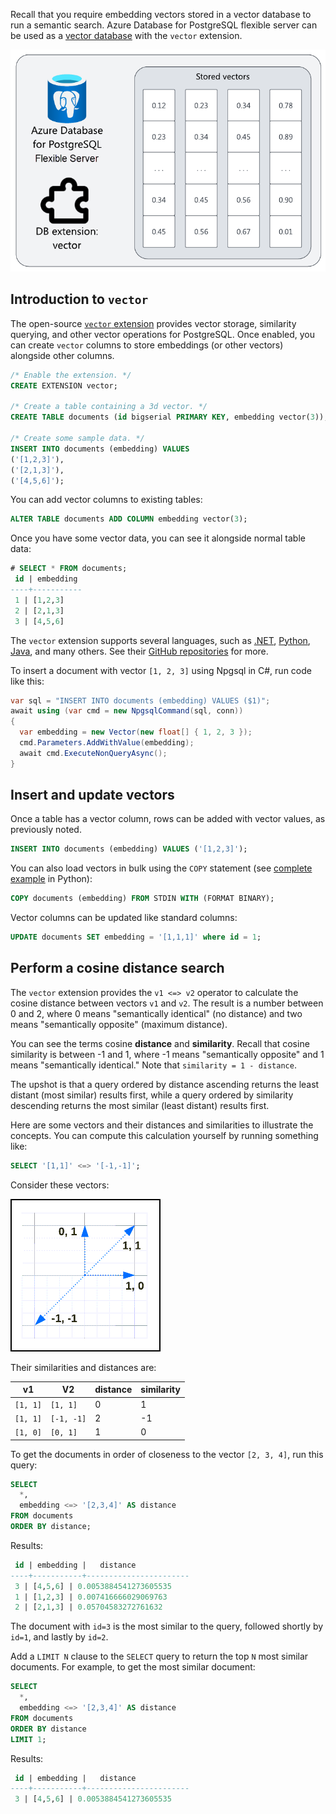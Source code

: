 Recall that you require embedding vectors stored in a vector database to run a semantic search. Azure Database for PostgreSQL flexible server can be used as a [vector database](/azure/postgresql/flexible-server/how-to-use-pgvector) with the `vector` extension.

![Diagram of an Azure Database for PostgreSQL flexible server and the extension named "vector." Next to it are four stored vectors with n-dimensions and arbitrary numeric values.](../media/store-vectors.png)

## Introduction to `vector`

The open-source [`vector` extension](https://github.com/pgvector/pgvector) provides vector storage, similarity querying, and other vector operations for PostgreSQL. Once enabled, you can create `vector` columns to store embeddings (or other vectors) alongside other columns.

```sql
/* Enable the extension. */
CREATE EXTENSION vector;

/* Create a table containing a 3d vector. */
CREATE TABLE documents (id bigserial PRIMARY KEY, embedding vector(3));

/* Create some sample data. */
INSERT INTO documents (embedding) VALUES
('[1,2,3]'),
('[2,1,3]'),
('[4,5,6]');
```

You can add vector columns to existing tables:

```sql
ALTER TABLE documents ADD COLUMN embedding vector(3);
```

Once you have some vector data, you can see it alongside normal table data:

```sql
# SELECT * FROM documents;
 id | embedding
----+-----------
 1 | [1,2,3]
 2 | [2,1,3]
 3 | [4,5,6]
```

The `vector` extension supports several languages, such as [.NET](https://github.com/pgvector/pgvector-dotnet), [Python](https://github.com/pgvector/pgvector-python), [Java](https://github.com/pgvector/pgvector-java), and many others. See their [GitHub repositories](https://github.com/orgs/pgvector/repositories?type=all) for more.

To insert a document with vector `[1, 2, 3]` using Npgsql in C#, run code like this:

```c#
var sql = "INSERT INTO documents (embedding) VALUES ($1)";
await using (var cmd = new NpgsqlCommand(sql, conn))
{
  var embedding = new Vector(new float[] { 1, 2, 3 });
  cmd.Parameters.AddWithValue(embedding);
  await cmd.ExecuteNonQueryAsync();
}
```

## Insert and update vectors

Once a table has a vector column, rows can be added with vector values, as previously noted.

```sql
INSERT INTO documents (embedding) VALUES ('[1,2,3]');
```

You can also load vectors in bulk using the `COPY` statement (see [complete example](https://github.com/pgvector/pgvector-python/blob/master/examples/bulk_loading.py) in Python):

```sql
COPY documents (embedding) FROM STDIN WITH (FORMAT BINARY);
```

Vector columns can be updated like standard columns:

```sql
UPDATE documents SET embedding = '[1,1,1]' where id = 1;
```

## Perform a cosine distance search

The `vector` extension provides the `v1 <=> v2` operator to calculate the cosine distance between vectors `v1` and `v2`. The result is a number between 0 and 2, where 0 means "semantically identical" (no distance) and two means "semantically opposite" (maximum distance).

You can see the terms cosine **distance** and **similarity**. Recall that cosine similarity is between -1 and 1, where -1 means "semantically opposite" and 1 means "semantically identical." Note that `similarity = 1 - distance`.

The upshot is that a query ordered by distance ascending returns the least distant (most similar) results first, while a query ordered by similarity descending returns the most similar (least distant) results first.

Here are some vectors and their distances and similarities to illustrate the concepts. You can compute this calculation yourself by running something like:

```sql
SELECT '[1,1]' <=> '[-1,-1]';
```

Consider these vectors:

![A 2D graph showing the vectors (1,1), (1,0), (0,1), and (0,0).](../media/vectors.png)

Their similarities and distances are:

| v1   | V2    | distance | similarity |
| -------- | ---------- | -------- | ---------- |
| `[1, 1]` | `[1, 1]` | 0    | 1     |
| `[1, 1]` | `[-1, -1]` | 2    | -1    |
| `[1, 0]` | `[0, 1]` | 1    | 0     |

To get the documents in order of closeness to the vector `[2, 3, 4]`, run this query:

```sql
SELECT
  *,
  embedding <=> '[2,3,4]' AS distance
FROM documents
ORDER BY distance;
```

Results:

```sql
 id | embedding |   distance
----+-----------+-----------------------
 3 | [4,5,6] | 0.0053884541273605535
 1 | [1,2,3] | 0.007416666029069763
 2 | [2,1,3] | 0.05704583272761632
```

The document with `id=3` is the most similar to the query, followed shortly by `id=1`, and lastly by `id=2`.

Add a `LIMIT N` clause to the `SELECT` query to return the top `N` most similar documents. For example, to get the most similar document:

```sql
SELECT
  *,
  embedding <=> '[2,3,4]' AS distance
FROM documents
ORDER BY distance
LIMIT 1;
```

Results:

```sql
 id | embedding |   distance
----+-----------+-----------------------
 3 | [4,5,6] | 0.0053884541273605535
```
